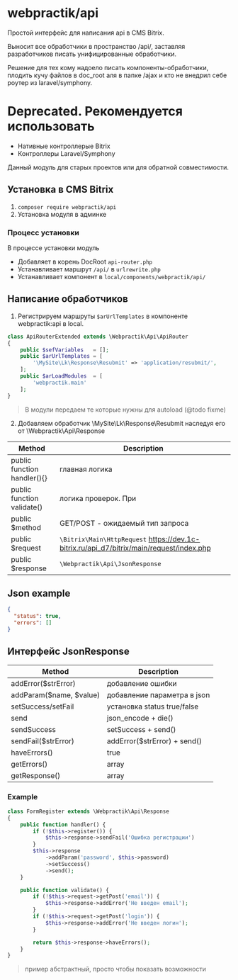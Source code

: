 # webpractik/api

Простой интерфейс для написания api в CMS Bitrix.

Выносит все обработчики в пространство /api/, заставляя разработчиков писать унифицированные обработчики.

Решение для тех кому надоело писать компоненты-обработчики, плодить кучу файлов в doc_root аля в папке /ajax и кто не внедрил себе роутер из laravel/symphony.

# Deprecated. Рекомендуется использовать 
- Нативные контроллерые Bitrix
- Контроллеры Laravel/Symphony

Данный модуль для старых проектов или для обратной совместимости.

## Установка в CMS Bitrix
1. ```composer require webpractik/api```
2. Установка модуля в админке

### Процесс установки
В процессе установки модуль
- Добавляет в корень DocRoot `api-router.php`
- Устанавливает маршрут `/api/` в `urlrewrite.php`
- Устанавливает компонент в `local/components/webpractik/api/`

## Написание обработчиков
1. Регистрируем маршруты `$arUrlTemplates` в компоненте webpractik:api в local.
```php
class ApiRouterExtended extends \Webpractik\Api\ApiRouter
{
	public $sefVariables   = [];
	public $arUrlTemplates = [
		'\MySite\Lk\Response\Resubmit' => 'application/resubmit/',
	];
	public $arLoadModules  = [
		'webpractik.main'
	];
}
```
> В модули передаем те которые нужны для autoload (@todo fixme)

2. Добавляем обработчик \MySite\Lk\Response\Resubmit наследуя его от \Webpractik\Api\Response

Method | Description
------------ | -------------
public function handler(){} | главная логика
public function validate() | логика проверок. При
public $method | GET/POST - ожидаемый тип запроса
public $request | `\Bitrix\Main\HttpRequest` https://dev.1c-bitrix.ru/api_d7/bitrix/main/request/index.php
public $response | `\Webpractik\Api\JsonResponse`

## Json example
```json
{
  "status": true,
  "errors": []
}
```

## Интерфейс JsonResponse
Method | Description
------------ | -------------
addError($strError) | добавление ошибки
addParam($name, $value) | добавление параметра в json
setSuccess/setFail | установка status true/false
send | json_encode + die()
sendSuccess | setSuccess + send()
sendFail($strError) | addError($strError) + send()
haveErrors() | true|false
getErrors() | array
getResponse() | array

### Example
```php
class FormRegister extends \Webpractik\Api\Response
{
	public function handler() {
		if (!$this->register()) {
		    $this->response->sendFail('Ошибка регистрации')
		}
		$this->response
		    ->addParam('password', $this->password)
		    ->setSuccess()
		    ->send();
	}

	public function validate() {
		if (!$this->request->getPost('email')) {
		    $this->response->addError('Не введен email');
		}
		if (!$this->request->getPost('login')) {
		    $this->response->addError('Не введен логин');
		}

		return $this->response->haveErrors();
	}
}
```
> пример абстрактный, просто чтобы показать возможности

